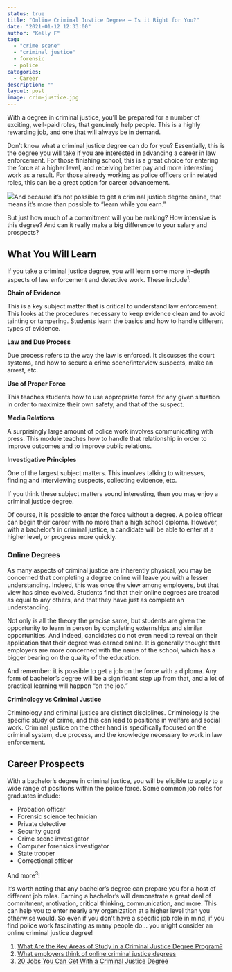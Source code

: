 ```yaml
---
status: true
title: "Online Criminal Justice Degree – Is it Right for You?"
date: "2021-01-12 12:33:00"
author: "Kelly F"
tag:
  - "crime scene"
  - "criminal justice"
  - forensic
  - police
categories:
  - Career
description: ""
layout: post
image: crim-justice.jpg
---
```


With a degree in criminal justice, you’ll be prepared for a number of exciting, well-paid roles, that genuinely help people. This is a highly rewarding job, and one that will always be in demand.

Don’t know what a criminal justice degree can do for you? Essentially, this is the degree you will take if you are interested in advancing a career in law enforcement. For those finishing school, this is a great choice for entering the force at a higher level, and receiving better pay and more interesting work as a result. For those already working as police officers or in related roles, this can be a great option for career advancement.

![](/posts/crim-justice.jpg)And because it’s not possible to get a criminal justice degree online, that means it’s more than possible to “learn while you earn.”

But just how much of a commitment will you be making? How intensive is this degree? And can it really make a big difference to your salary and prospects?

## What You Will Learn

If you take a criminal justice degree, you will learn some more in-depth aspects of law enforcement and detective work. These include<sup>1</sup>:

**Chain of Evidence**

This is a key subject matter that is critical to understand law enforcement. This looks at the procedures necessary to keep evidence clean and to avoid tainting or tampering. Students learn the basics and how to handle different types of evidence.

**Law and Due Process**

Due process refers to the way the law is enforced. It discusses the court systems, and how to secure a crime scene/interview suspects, make an arrest, etc.

**Use of Proper Force**

This teaches students how to use appropriate force for any given situation in order to maximize their own safety, and that of the suspect.

**Media Relations**

A surprisingly large amount of police work involves communicating with press. This module teaches how to handle that relationship in order to improve outcomes and to improve public relations.

**Investigative Principles**

One of the largest subject matters. This involves talking to witnesses, finding and interviewing suspects, collecting evidence, etc.

If you think these subject matters sound interesting, then you may enjoy a criminal justice degree.

Of course, it is possible to enter the force without a degree. A police officer can begin their career with no more than a high school diploma. However, with a bachelor’s in criminal justice, a candidate will be able to enter at a higher level, or progress more quickly.

### Online Degrees

As many aspects of criminal justice are inherently physical, you may be concerned that completing a degree online will leave you with a lesser understanding. Indeed, this was once the view among employers, but that view has since evolved. Students find that their online degrees are treated as equal to any others, and that they have just as complete an understanding.

Not only is all the theory the precise same, but students are given the opportunity to learn in person by completing externships and similar opportunities. And indeed, candidates do not even need to reveal on their application that their degree was earned online. It is generally thought that employers are more concerned with the name of the school, which has a bigger bearing on the quality of the education.

And remember: it is possible to get a job on the force with a diploma. Any form of bachelor’s degree will be a significant step up from that, and a lot of practical learning will happen “on the job.”

**Criminology vs Criminal Justice**

Criminology and criminal justice are distinct disciplines. Criminology is the specific study of crime, and this can lead to positions in welfare and social work. Criminal justice on the other hand is specifically focused on the criminal system, due process, and the knowledge necessary to work in law enforcement.

## Career Prospects

With a bachelor’s degree in criminal justice, you will be eligible to apply to a wide range of positions within the police force. Some common job roles for graduates include:

- Probation officer
- Forensic science technician
- Private detective
- Security guard
- Crime scene investigator
- Computer forensics investigator
- State trooper
- Correctional officer

And more<sup>3</sup>!

It’s worth noting that any bachelor’s degree can prepare you for a host of different job roles. Earning a bachelor’s will demonstrate a great deal of commitment, motivation, critical thinking, communication, and more. This can help you to enter nearly any organization at a higher level than you otherwise would. So even if you don’t have a specific job role in mind, if you find police work fascinating as many people do… you might consider an online criminal justice degree!

1. [What Are the Key Areas of Study in a Criminal Justice Degree Program?](https://www.bestvalueschools.com/faq/key-areas-study-criminal-justice-degree-program/)
2. [What employers think of online criminal justice degrees](https://www.usnews.com/education/online-education/articles/2016-09-29/what-employers-think-of-online-criminal-justice-degrees)
3. [20 Jobs You Can Get With a Criminal Justice Degree](https://www.criminaljusticedegreeschools.com/criminal-justice-degrees/jobs/)

